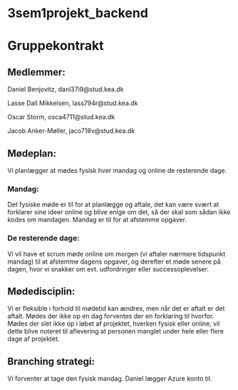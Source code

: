 # 3sem1projekt_backend
# Gruppekontrakt

## Medlemmer: 
<p>Daniel Benjovitz, dani37i9@stud.kea.dk</p>
<p>Lasse Dall Mikkelsen, lass794r@stud.kea.dk</p>
<p>Oscar Storm, osca4711@stud.kea.dk</p>
<p>Jacob Anker-Møller, jaco718v@stud.kea.dk</p>

## Mødeplan: 
Vi planlægger at mødes fysisk hver mandag og online de resterende dage.
### Mandag:
Det fysiske møde er til for at planlægge og aftale, det kan være svært at forklarer sine ideer online og blive enige om det, så der skal som sådan ikke kodes om mandagen. Mandag er til for at afstemme opgaver.
### De resterende dage:
Vi vil have et scrum møde online om morgen (vi aftaler nærmere tidspunkt mandag) til at afstemme dagens opgaver, og derefter et møde senere på dagen, hvor vi snakker om evt. udfordringer eller successoplevelser.
## Mødedisciplin:
Vi er fleksible i forhold til mødetid kan ændres, men når det er aftalt er det aftalt.
Mødes der ikke op en dag forventes der en forklaring til hvorfor.
Mødes der slet ikke op i løbet af projektet, hverken fysisk eller online, vil dette blive noteret til aflevering at personen manglet under hele eller flere dage af projektet.
## Branching strategi:
Vi forventer at tage den fysisk mandag.
Daniel lægger Azure konto til.